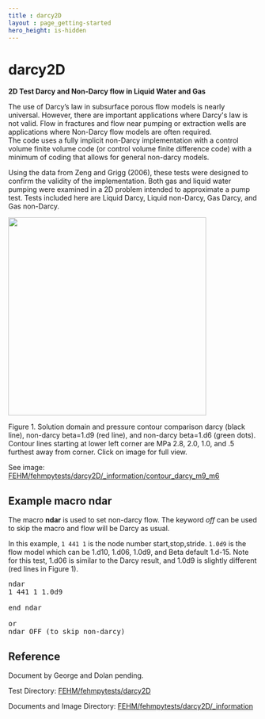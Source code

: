 ```yaml
---
title : darcy2D
layout : page_getting-started
hero_height: is-hidden
---
```


# darcy2D

**2D Test Darcy and Non-Darcy flow in Liquid Water and Gas**

The use of Darcy’s law in subsurface porous flow models is nearly universal.  However, there are important applications where Darcy's law is not valid. Flow in fractures and flow near pumping or extraction wells are applications where Non-Darcy flow models are often required.  
The code uses a fully implicit non-Darcy implementation with a control volume  finite volume code (or control volume finite difference code) with a minimum of coding that allows for general non-darcy models. 

Using the data from Zeng and Grigg (2006), these tests were designed to confirm the validity of the implementation. Both gas and liquid water pumping were examined in a 2D problem intended to approximate a pump test. Tests included here are Liquid Darcy, Liquid non-Darcy, Gas Darcy, and Gas non-Darcy.

<!-- Begin image --> 
<!-- io html pages can not resolve this path to actual test directory with images, for now copy image where it can be found -->
<!-- Does not display: ../../../../fehmpytests/darcy2D/_information/contour_darcy_m9_m6.png -->

<p> <a href="../../../../img/contour_darcy_m9_m6.png"> <img width="400" src="../../../../img/contour_darcy_m9_m6.png"> </a> <br></p>

Figure 1. Solution domain and pressure contour comparison darcy (black line), non-darcy beta=1.d9 (red line), and non-darcy beta=1.d6 (green dots). Contour lines starting at lower left corner are MPa 2.8, 2.0, 1.0, and .5 furthest away from corner. Click on image for full view.

See image: [FEHM/fehmpytests/darcy2D/_information/contour_darcy_m9_m6](https://github.com/lanl/FEHM/tree/master/fehmpytests/darcy2D/_information)

## Example macro ndar

The macro **ndar** is used to set non-darcy flow. The keyword *off* can be used to skip the macro and flow will be Darcy as usual. 

In this example, ```1 441 1``` is the node number start,stop,stride. ```1.0d9``` is the flow model which can be 1.d10, 1.d06, 1.0d9, and Beta default 1.d-15. Note for this test, 1.d06 is similar to the Darcy result, and 1.0d9 is slightly different (red lines in Figure 1).

<pre>
ndar
1 441 1 1.0d9

end ndar

or
ndar OFF (to skip non-darcy)
</pre>


## Reference

Document by George and Dolan pending.
 

Test Directory: [FEHM/fehmpytests/darcy2D](https://github.com/lanl/FEHM/tree/master/fehmpytests/darcy2D)

Documents and Image Directory: [FEHM/fehmpytests/darcy2D/_information](https://github.com/lanl/FEHM/tree/master/fehmpytests/darcy2D/_information)


